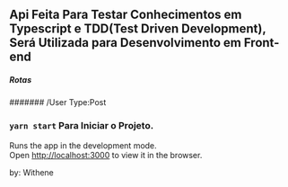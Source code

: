 ## Api Feita Para Testar Conhecimentos em Typescript e TDD(Test Driven Development), Será Utilizada para Desenvolvimento em Front-end 

##### Rotas


####### /User     Type:Post



### `yarn start` Para Iniciar o Projeto.

Runs the app in the development mode.\
Open [http://localhost:3000](http://localhost:3000) to view it in the browser.

by: Withene
